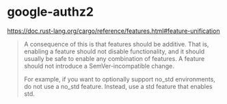 # google-authz2

<https://doc.rust-lang.org/cargo/reference/features.html#feature-unification>

> A consequence of this is that features should be additive. That is, enabling a feature should not disable functionality, and it should usually be safe to enable any combination of features. A feature should not introduce a SemVer-incompatible change.
>
> For example, if you want to optionally support no_std environments, do not use a no_std feature. Instead, use a std feature that enables std.
